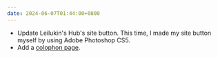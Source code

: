 ```yaml
---
date: 2024-06-07T01:44:00+0800
---
```


* Update Leilukin's Hub's site button. This time, I made my site button myself by using Adobe Photoshop CS5.
* Add a [colophon page](/colophon).